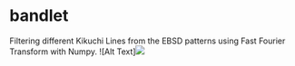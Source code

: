 # bandlet
Filtering different Kikuchi Lines from the EBSD patterns using Fast Fourier Transform with Numpy.
![Alt Text]<img src="https://media.giphy.com/media/uxx279b2PxRZ9lbYV3/giphy.gif">
